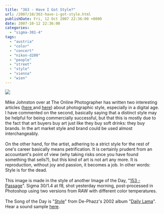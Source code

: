 ```yaml
---
title: "363 - Have I Got Style?"
url: /2007/10/363-have-i-got-style.html
publishDate: Fri, 12 Oct 2007 22:36:00 +0000
date: 2007-10-12 22:36:00
categories: 
  - "sigma-301-4"
tags: 
  - "austria"
  - "color"
  - "concert"
  - "nikon-d200"
  - "people"
  - "street"
  - "style"
  - "vienna"
  - "wien"
---
```

<a href="https://d25zfm9zpd7gm5.cloudfront.net/1200x1200/2007/20071011_080231_ps.jpg"><img src="https://d25zfm9zpd7gm5.cloudfront.net/0600x0600/2007/20071011_080231_ps.jpg"/></a><br/><br/>Mike Johnston over at The Online Photographer has written two interesting articles (<a href="http://theonlinephotographer.typepad.com/the_online_photographer/2007/10/how-to-succeed-.html" target="_blank">here </a>and <a href="http://theonlinephotographer.typepad.com/the_online_photographer/2007/10/what-about-tech.html" target="_blank">here</a>) about photographic style, especially in a digital age. I have commented on the second, basically saying that a distinct style may be helpful for being commercially successful, but that this is mostly due to the fact that art buyers buy art just like they buy soft drinks: they buy brands. In the art market style and brand could be used almost interchangeably.<br/><br/>On the other hand, for the artist, adhering to a strict style for the rest of one's career basically means petrification. It is certainly prudent from an accountant's point of view (why taking risks once you have found something that sells?), but this kind of art is not art any more. It is reproduction, without joy and passion, it becomes a job. In other words: Style is for the dead.<br/><br/>This image is made in the style of another Image of the Day, "<a href="/2007/03/153-passage.html" target="_blank">153 - Passage</a>". Sigma 30/1.4 at f8, shot yesterday morning, post-processed in Photoshop using two versions from RAW with different color temperatures.<br/><br/>The Song of the Day is "<a href="http://www.sweetslyrics.com/329327.De-Phazz%20-%20Style.html" target="_blank">Style</a>" from De-Phazz's 2002 album "<a href="http://www.amazon.com/Daily-Lama-Phazz/dp/B00006L6YE" target="_blank">Daily Lama</a>". Hear a sound sample <a href="http://www.amazon.de/Daily-Lama-Phazz/dp/B00006L6YE" target="_blank">here</a>.
